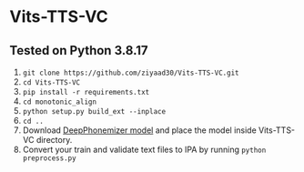 # Vits-TTS-VC

## Tested on Python 3.8.17

1. ```git clone https://github.com/ziyaad30/Vits-TTS-VC.git```
2. ```cd Vits-TTS-VC```
3. ```pip install -r requirements.txt```
4. ```cd monotonic_align```
5. ```python setup.py build_ext --inplace```
6. ```cd ..```
7. Download [DeepPhonemizer model](https://public-asai-dl-models.s3.eu-central-1.amazonaws.com/DeepPhonemizer/en_us_cmudict_ipa_forward.pt) and place the model inside Vits-TTS-VC directory.
8. Convert your train and validate text files to IPA by running ```python preprocess.py```
